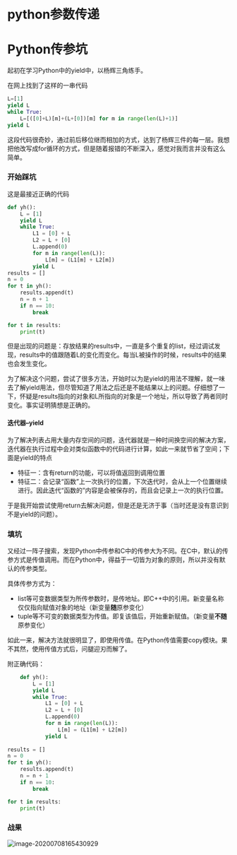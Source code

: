 # python参数传递




# Python传参坑

起初在学习Python中的yield中，以杨辉三角练手。

在网上找到了这样的一串代码

```python
L=[1]
yield L
while True:
	L=[([0]+L)[m]+(L+[0])[m] for m in range(len(L)+1)]
yield L
```

这段代码很奇妙，通过前后移位继而相加的方式，达到了杨辉三件的每一层。我想把他改写成for循环的方式，但是随着报错的不断深入，感觉对我而言并没有这么简单。

### 开始踩坑

这是最接近正确的代码

```python
def yh():
    L = [1]
    yield L
    while True:
        L1 = [0] + L
        L2 = L + [0]
        L.append(0)
        for m in range(len(L)):
            L[m] = (L1[m] + L2[m])
        yield L
results = []
n = 0
for t in yh():
    results.append(t)
    n = n + 1
    if n == 10:
        break

for t in results:
    print(t)
```

但是出现的问题是：存放结果的results中，一直是多个重复的list，经过调试发现，results中的值跟随着L的变化而变化。每当L被操作的时候，results中的结果也会发生变化。

为了解决这个问题，尝试了很多方法，开始时以为是yield的用法不理解，就一味去了解yield用法，但尽管知道了用法之后还是不能结果以上的问题。仔细想了一下，怀疑是results指向的对象和L所指向的对象是一个地址，所以导致了两者同时变化。事实证明猜想是正确的。

#### 迭代器–yield

为了解决列表占用大量内存空间的问题，迭代器就是一种时间换空间的解决方案，迭代器在执行过程中会对类似函数中的代码进行计算，如此一来就节省了空间；下面是yield的特点

- 特征一：含有return的功能，可以将值返回到调用位置
- 特征二：会记录“函数”上一次执行的位置，下次迭代时，会从上一个位置继续进行。因此迭代“函数的”内容是会被保存的，而且会记录上一次的执行位置。



于是我开始尝试使用return去解决问题，但是还是无济于事（当时还是没有意识到不是yield的问题）。

### 填坑

又经过一阵子搜索，发现Python中传参和C中的传参大为不同。在C中，默认的传参方式是传值调用。而在Python中，得益于一切皆为对象的原则，所以并没有默认的传参类型。

具体传参方式为：

- list等可变数据类型为所传参数时，是传地址。即C++中的引用。新变量名称仅仅指向赋值对象的地址（新变量**随**原参变化）
- tuple等不可变的数据类型为传值。即复该值后，开始重新赋值。（新变量**不随**原参变化）

如此一来，解决方法就很明显了，即使用传值。在Python传值需要copy模块。果不其然，使用传值方式后，问腿迎刃而解了。

附正确代码：

```python
    def yh():
        L = [1]
        yield L
        while True:
            L1 = [0] + L
            L2 = L + [0]
            L.append(0)
            for m in range(len(L)):
                L[m] = (L1[m] + L2[m])
            yield L
        
results = []
n = 0
for t in yh():
    results.append(t)
    n = n + 1
    if n == 10:
        break

for t in results:
    print(t)
```

### 战果

![image-20200708165430929](https://gitee.com/ymyguang/picture/raw/master/img/image-20200708165430929.png)

